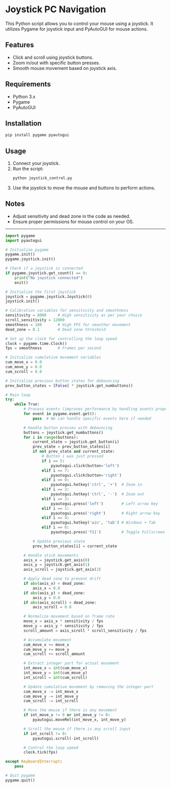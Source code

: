 # Joystick PC Navigation

This Python script allows you to control your mouse using a joystick. It utilizes Pygame for joystick input and PyAutoGUI for mouse actions.

## Features
- Click and scroll using joystick buttons.
- Zoom in/out with specific button presses.
- Smooth mouse movement based on joystick axis.

## Requirements
- Python 3.x
- Pygame
- PyAutoGUI

## Installation
```bash
pip install pygame pyautogui
```

## Usage
1. Connect your joystick.
2. Run the script:
   ```bash
   python joystick_control.py
   ```
3. Use the joystick to move the mouse and buttons to perform actions.

## Notes
- Adjust sensitivity and dead zone in the code as needed.
- Ensure proper permissions for mouse control on your OS.

---

```python
import pygame
import pyautogui

# Initialize pygame
pygame.init()
pygame.joystick.init()

# Check if a joystick is connected
if pygame.joystick.get_count() == 0:
    print("No joystick connected")
    exit()

# Initialize the first joystick
joystick = pygame.joystick.Joystick(0)
joystick.init()

# Calibration variables for sensitivity and smoothness
sensitivity = 8000     # High sensitivity as per your choice
scroll_sensitivity = 12000
smoothness = 180       # High FPS for smoother movement
dead_zone = 0.1        # Dead zone threshold

# Set up the clock for controlling the loop speed
clock = pygame.time.Clock()
fps = smoothness       # Frames per second

# Initialize cumulative movement variables
cum_move_x = 0.0
cum_move_y = 0.0
cum_scroll = 0.0

# Initialize previous button states for debouncing
prev_button_states = [False] * joystick.get_numbuttons()

# Main loop
try:
    while True:
        # Process events (improves performance by handling events properly)
        for event in pygame.event.get():
            pass  # We can handle specific events here if needed

        # Handle button presses with debouncing
        buttons = joystick.get_numbuttons()
        for i in range(buttons):
            current_state = joystick.get_button(i)
            prev_state = prev_button_states[i]
            if not prev_state and current_state:
                # Button i was just pressed
                if i == 5:
                    pyautogui.click(button='left')
                elif i == 7:
                    pyautogui.click(button='right')
                elif i == 0:
                    pyautogui.hotkey('ctrl', '+')  # Zoom in
                elif i == 2:
                    pyautogui.hotkey('ctrl', '-')  # Zoom out
                elif i == 3:
                    pyautogui.press('left')        # Left arrow key
                elif i == 1:
                    pyautogui.press('right')       # Right arrow key
                elif i == 4:
                    pyautogui.hotkey('win', 'tab') # Windows + Tab
                elif i == 6:
                    pyautogui.press('f11')         # Toggle Fullscreen

            # Update previous state
            prev_button_states[i] = current_state

        # Handle stick movements
        axis_x = joystick.get_axis(0)
        axis_y = joystick.get_axis(1)
        axis_scroll = joystick.get_axis(2)

        # Apply dead zone to prevent drift
        if abs(axis_x) < dead_zone:
            axis_x = 0.0
        if abs(axis_y) < dead_zone:
            axis_y = 0.0
        if abs(axis_scroll) < dead_zone:
            axis_scroll = 0.0

        # Normalize movement based on frame rate
        move_x = axis_x * sensitivity / fps
        move_y = axis_y * sensitivity / fps
        scroll_amount = axis_scroll * scroll_sensitivity / fps

        # Accumulate movement
        cum_move_x += move_x
        cum_move_y += move_y
        cum_scroll += scroll_amount

        # Extract integer part for actual movement
        int_move_x = int(cum_move_x)
        int_move_y = int(cum_move_y)
        int_scroll = int(cum_scroll)

        # Update cumulative movement by removing the integer part
        cum_move_x -= int_move_x
        cum_move_y -= int_move_y
        cum_scroll -= int_scroll

        # Move the mouse if there is any movement
        if int_move_x != 0 or int_move_y != 0:
            pyautogui.moveRel(int_move_x, int_move_y)

        # Scroll the mouse if there is any scroll input
        if int_scroll != 0:
            pyautogui.scroll(-int_scroll)

        # Control the loop speed
        clock.tick(fps)

except KeyboardInterrupt:
    pass

# Quit pygame
pygame.quit()
